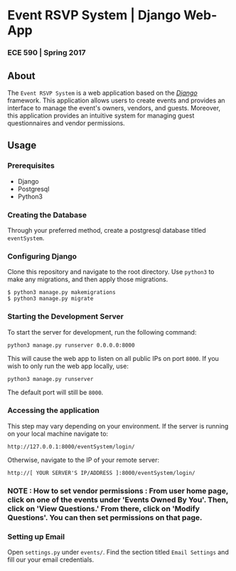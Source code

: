 # Event RSVP System | Django Web-App
### ECE 590 | Spring 2017

## About
The `Event RSVP System` is a web application based on the [*Django*](https://www.djangoproject.com/) framework. 
This application allows users to create events and provides an interface to manage the event's owners, vendors, and guests.
Moreover, this application provides an intuitive system for managing guest questionnaires and vendor permissions.

## Usage
### Prerequisites
* Django
* Postgresql
* Python3

### Creating the Database
Through your preferred method, create a postgresql database titled
`eventSystem`. 

### Configuring Django
Clone this repository and navigate to the root directory. Use `python3` to make any migrations, and then apply
those migrations.
```
$ python3 manage.py makemigrations
$ python3 manage.py migrate
```

### Starting the Development Server
To start the server for development, run the following command:
```
python3 manage.py runserver 0.0.0.0:8000
```
This will cause the web app to listen on all public IPs on port `8000`. If you wish to only run the 
web app locally, use:
```
python3 manage.py runserver
```
The default port will still be `8000`.

### Accessing the application
This step may vary depending on your environment. If the server is running on your local machine
navigate to:
```
http://127.0.0.1:8000/eventSystem/login/
```
Otherwise, navigate to the IP of your remote server:
```
http://[ YOUR SERVER'S IP/ADDRESS ]:8000/eventSystem/login/
```

### NOTE : How to set vendor permissions : From user home page, click on one of the events under 'Events Owned By You'. Then, click on 'View Questions.' From there, click on 'Modify Questions'. You can then set permissions on that page.

### Setting up Email
Open `settings.py` under `events/`. Find the section titled `Email Settings` and fill our your email credentials.
